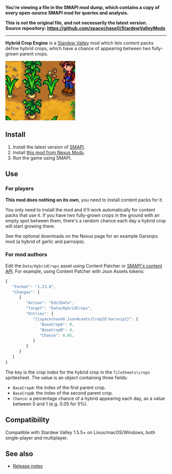 **You're viewing a file in the SMAPI mod dump, which contains a copy of every open-source SMAPI mod
for queries and analysis.**

**This is _not_ the original file, and not necessarily the latest version.**  
**Source repository: https://github.com/spacechase0/StardewValleyMods**

----

**Hybrid Crop Engine** is a [Stardew Valley](http://stardewvalley.net/) mod which lets content packs
define hybrid crops, which have a chance of appearing between two fully-grown parent crops.

![](screenshot.png)

## Install
1. Install the latest version of [SMAPI](https://smapi.io).
2. Install [this mod from Nexus Mods](http://www.nexusmods.com/stardewvalley/mods/6577).
3. Run the game using SMAPI.

## Use
### For players
**This mod does nothing on its own**, you need to install content packs for it.

You only need to install the mod and it'll work automatically for content packs that use it. If you
have two fully-grown crops in the ground with an empty spot between them, there's a random chance
each day a hybrid crop will start growing there.

See the optional downloads on the Nexus page for an example Garsnips mod (a hybrid of garlic and
parnsips).

### For mod authors
Edit the `Data/HybridCrops` asset using Content Patcher or [SMAPI's content API](https://stardewvalleywiki.com/Modding:Modder_Guide/APIs/Content).
For example, using Content Patcher with Json Assets tokens:

```js
{
   "Format": "1.23.0",
   "Changes": [
      {
         "Action": "EditData",
         "Target": "Data/HybridCrops",
         "Entries": {
            "{{spacechase0.JsonAssets/CropId:Garsnip}}": {
               "BaseCropA": 0,
               "BaseCropB": 4,
               "Chance": 0.05,
            }
         }
      }
   ]
}
```

The key is the crop index for the hybrid crop in the `TileSheets\crops` spritesheet. The value is
an object containing three fields:

* `BaseCropA`: the index of the first parent crop.
* `BaseCropB`: the index of the second parent crop.
* `Chance`: a percentage chance of a hybrid appearing each day, as a value between 0 and 1 (e.g.
  0.05 for 5%).

## Compatibility
Compatible with Stardew Valley 1.5.5+ on Linux/macOS/Windows, both single-player and multiplayer.

## See also
* [Release notes](release-notes.md)
